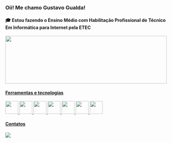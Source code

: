 ### Oii! Me chamo Gustavo Gualda! 

#### :mortar_board: Estou fazendo o Ensino Médio com Habilitação Profissional de Técnico Em Informática para Internet pela ETEC



<div align="center" style="display: inline_block" >
<a href="https://github.com/iCrowleySHR">
<img height="150em" width="100%"src="https://github-readme-stats.vercel.app/api/top-langs/?username=iCrowleySHR&layout=compact&langs_count=20&theme=cobalt"/>
</div>

 #### Ferramentas e tecnologias

<img src="https://cdn.jsdelivr.net/gh/devicons/devicon/icons/php/php-original.svg" width="40px" height="40px"/>   <img src="https://cdn.jsdelivr.net/gh/devicons/devicon/icons/html5/html5-original.svg" width="40px" height="40px"/>   <img src="https://cdn.jsdelivr.net/gh/devicons/devicon/icons/css3/css3-original.svg" width="40px" height="40px"/>   <img src="https://cdn.jsdelivr.net/gh/devicons/devicon/icons/javascript/javascript-original.svg" width="40px" height="40px"/>   <img src="https://cdn.jsdelivr.net/gh/devicons/devicon/icons/react/react-original-wordmark.svg" width="40px" height="40px"/>
<img src="https://cdn.jsdelivr.net/gh/devicons/devicon/icons/sass/sass-original.svg" width="40px" height="40px"/>
<img src="https://cdn.jsdelivr.net/gh/devicons/devicon/icons/mysql/mysql-original-wordmark.svg" width="40px" height="40px" />


  
  #### Contatos

<div >
<a href="https://instagram.com/dumoresco" target="blank"><img src="https://img.shields.io/badge/-Instagram-%23E4405F?style=for-the-badge&logo=instagram&logoColor=white" target="_blank"></a>
</div>



#
